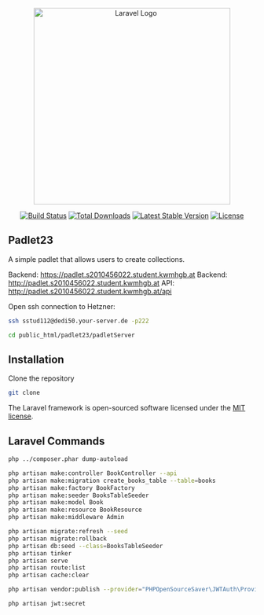 <!--suppress ALL -->
<p align="center"><a href="https://laravel.com" target="_blank"><img src="https://raw.githubusercontent.com/laravel/art/master/logo-lockup/5%20SVG/2%20CMYK/1%20Full%20Color/laravel-logolockup-cmyk-red.svg" width="400" alt="Laravel Logo"></a></p>

<p align="center">
<a href="https://github.com/laravel/framework/actions"><img src="https://github.com/laravel/framework/workflows/tests/badge.svg" alt="Build Status"></a>
<a href="https://packagist.org/packages/laravel/framework"><img src="https://img.shields.io/packagist/dt/laravel/framework" alt="Total Downloads"></a>
<a href="https://packagist.org/packages/laravel/framework"><img src="https://img.shields.io/packagist/v/laravel/framework" alt="Latest Stable Version"></a>
<a href="https://packagist.org/packages/laravel/framework"><img src="https://img.shields.io/packagist/l/laravel/framework" alt="License"></a>
</p>

## Padlet23

A simple padlet that allows users to create collections.

Backend: https://padlet.s2010456022.student.kwmhgb.at
Backend: http://padlet.s2010456022.student.kwmhgb.at
API: http://padlet.s2010456022.student.kwmhgb.at/api

Open ssh connection to Hetzner:

```bash
ssh sstud112@dedi50.your-server.de -p222
```

```bash
cd public_html/padlet23/padletServer
```

## Installation

Clone the repository

```bash
git clone
```

The Laravel framework is open-sourced software licensed under the [MIT license](https://opensource.org/licenses/MIT).

## Laravel Commands
```bash
php ../composer.phar dump-autoload

php artisan make:controller BookController --api
php artisan make:migration create_books_table --table=books
php artisan make:factory BookFactory
php artisan make:seeder BooksTableSeeder
php artisan make:model Book
php artisan make:resource BookResource
php artisan make:middleware Admin

php artisan migrate:refresh --seed
php artisan migrate:rollback
php artisan db:seed --class=BooksTableSeeder
php artisan tinker
php artisan serve
php artisan route:list
php artisan cache:clear

```


```bash
php artisan vendor:publish --provider="PHPOpenSourceSaver\JWTAuth\Providers\LaravelServiceProvider"

php artisan jwt:secret
```

